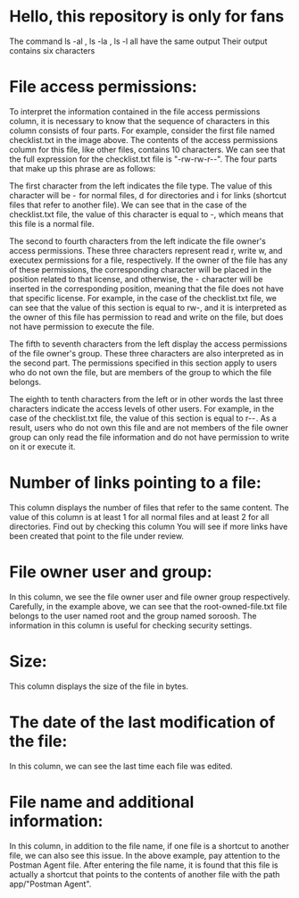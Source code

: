# Hello, this repository is only for fans

The command ls -al , ls -la , ls -l all have the same output
Their output contains six characters

# File access permissions:

To interpret the information contained in the file access permissions column, it is necessary to know that the sequence of characters in this column consists of four parts. For example, consider the first file named checklist.txt in the image above. The contents of the access permissions column for this file, like other files, contains 10 characters. We can see that the full expression for the checklist.txt file is "-rw-rw-r--". The four parts that make up this phrase are as follows:

The first character from the left indicates the file type. The value of this character will be -  for normal files, d  for directories and i  for links (shortcut files that refer to another file). We can see that in the case of the checklist.txt file, the value of this character is equal to -, which means that this file is a normal file.

The second to fourth characters from the left indicate the file owner's access permissions. These three characters represent read r, write w, and executex permissions for a file, respectively. If the owner of the file has any of these permissions, the corresponding character will be placed in the position related to that license, and otherwise, the -  character will be inserted in the corresponding position, meaning that the file does not have that specific license. For example, in the case of the checklist.txt file, we can see that the value of this section is equal to rw-, and it is interpreted as the owner of this file has permission to read and write on the file, but does not have permission to execute the file.

The fifth to seventh characters from the left display the access permissions of the file owner's group. These three characters are also interpreted as in the second part. The permissions specified in this section apply to users who do not own the file, but are members of the group to which the file belongs.

The eighth to tenth characters from the left or in other words the last three characters indicate the access levels of other users. For example, in the case of the checklist.txt file, the value of this section is equal to r-- . As a result, users who do not own this file and are not members of the file owner group can only read the file information and do not have permission to write on it or execute it.

# Number of links pointing to a file:

This column displays the number of files that refer to the same content. The value of this column is at least 1 for all normal files and at least 2 for all directories. Find out by checking this column
You will see if more links have been created that point to the file under review.

# File owner user and group:

In this column, we see the file owner user and file owner group respectively. Carefully, in the example above, we can see that the root-owned-file.txt file belongs to the user named root and the group named soroosh. The information in this column is useful for checking security settings.

# Size:

This column displays the size of the file in bytes.

# The date of the last modification of the file:

In this column, we can see the last time each file was edited.

# File name and additional information:

In this column, in addition to the file name, if one file is a shortcut to another file, we can also see this issue. In the above example, pay attention to the Postman Agent file. After entering the file name, it is found that this file is actually a shortcut that points to the contents of another file with the path app/"Postman Agent".
